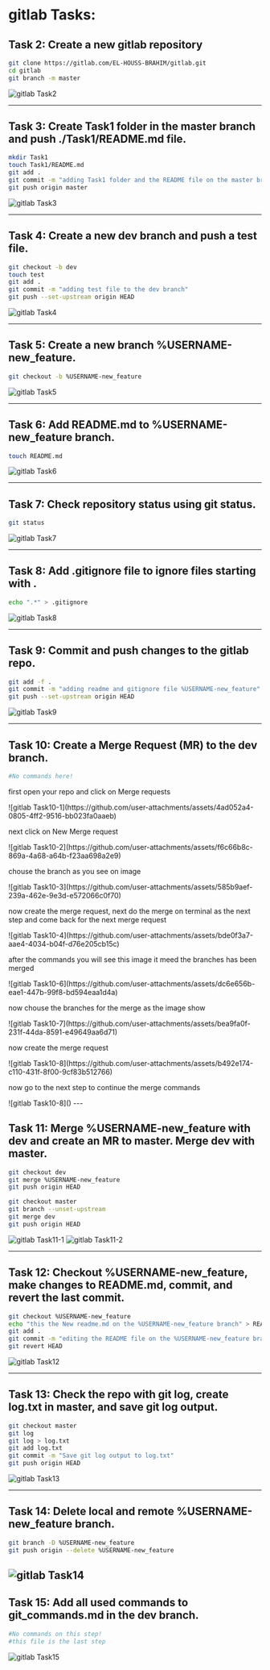 # gitlab Tasks:

## Task 2: Create a new gitlab repository
```bash
git clone https://gitlab.com/EL-HOUSS-BRAHIM/gitlab.git
cd gitlab
git branch -m master
```
![gitlab Task2](https://github.com/user-attachments/assets/916e655f-af4c-418b-a413-ca38c9508aad)

---

## Task 3: Create Task1 folder in the master branch and push ./Task1/README.md file.
```bash
mkdir Task1
touch Task1/README.md
git add .
git commit -m "adding Task1 folder and the README file on the master branch"
git push origin master
```
![gitlab Task3](https://github.com/user-attachments/assets/863cf2fc-50b1-4c05-9124-c6e03e5a93fa)

---

## Task 4: Create a new dev branch and push a test file.
```bash
git checkout -b dev
touch test
git add .
git commit -m "adding test file to the dev branch"
git push --set-upstream origin HEAD
```
![gitlab Task4](https://github.com/user-attachments/assets/557aa75d-95cd-4124-ad43-c749df78aba4)

---

## Task 5: Create a new branch %USERNAME-new_feature.
```bash
git checkout -b %USERNAME-new_feature
```
![gitlab Task5](https://github.com/user-attachments/assets/34fac80e-93cc-4d40-a8e2-dede1e51c50b)

---

## Task 6: Add README.md to %USERNAME-new_feature branch.
```bash
touch README.md
```
![gitlab Task6](https://github.com/user-attachments/assets/09252a0c-0227-4d88-b4be-d4b07529914b)

---

## Task 7: Check repository status using git status.
```bash
git status
```
![gitlab Task7](https://github.com/user-attachments/assets/880bb521-f565-4a91-8dad-9379362b8a6f)

---

## Task 8: Add .gitignore file to ignore files starting with .
```bash
echo ".*" > .gitignore
```
![gitlab Task8](https://github.com/user-attachments/assets/0fa8b31a-f49d-4c0c-a203-5d1d686737d8)

---

## Task 9: Commit and push changes to the gitlab repo.
```bash
git add -f .
git commit -m "adding readme and gitignore file %USERNAME-new_feature"
git push --set-upstream origin HEAD
```
![gitlab Task9](https://github.com/user-attachments/assets/9c935914-7d97-492f-9180-680d0a6b8ae1)

---

## Task 10: Create a Merge Request (MR) to the dev branch.
```bash
#No commands here!
```
<p>first open your repo and click on Merge requests</p>
![gitlab Task10-1](https://github.com/user-attachments/assets/4ad052a4-0805-4ff2-9516-bb023fa0aaeb)
<p>next click on New Merge request </p>
![gitlab Task10-2](https://github.com/user-attachments/assets/f6c66b8c-869a-4a68-a64b-f23aa698a2e9)
<p>chouse the branch as you see on image </p>
![gitlab Task10-3](https://github.com/user-attachments/assets/585b9aef-239a-462e-9e3d-e572066c0f70)
<p>now create the merge request, next do the merge on terminal as the next step and come back for the next merge request</p>
![gitlab Task10-4](https://github.com/user-attachments/assets/bde0f3a7-aae4-4034-b04f-d76e205cb15c)
<p>after the commands you will see this image it meed the branches has been merged</p>
![gitlab Task10-6](https://github.com/user-attachments/assets/dc6e656b-eae1-447b-99f8-bd594eaa1d4a)
<p>now chouse the branches for the merge as the image show</p>
![gitlab Task10-7](https://github.com/user-attachments/assets/bea9fa0f-231f-44da-8591-e49649aa6d71)
<p>now create the merge request</p>
![gitlab Task10-8](https://github.com/user-attachments/assets/b492e174-c110-431f-8f00-9cf83b512766)
<p>now go to the next step to continue the merge commands </p>
![gitlab Task10-8]()
---

## Task 11: Merge %USERNAME-new_feature with dev and create an MR to master. Merge dev with master.
```bash
git checkout dev
git merge %USERNAME-new_feature
git push origin HEAD

git checkout master
git branch --unset-upstream
git merge dev
git push origin HEAD
```
![gitlab Task11-1](https://github.com/user-attachments/assets/f55640f7-61ed-46da-b491-f557e0ad5934)
![gitlab Task11-2](https://github.com/user-attachments/assets/a93ae0bb-37d3-4db3-b960-339fddc3a248)


---

## Task 12: Checkout %USERNAME-new_feature, make changes to README.md, commit, and revert the last commit.
```bash
git checkout %USERNAME-new_feature
echo "this the New readme.md on the %USERNAME-new_feature branch" > README.md
git add .
git commit -m "editing the README file on the %USERNAME-new_feature branch"
git revert HEAD
```
![gitlab Task12](https://github.com/user-attachments/assets/6b86ca3b-d48f-4ae1-8b78-de6a7dcfa484)

---

## Task 13: Check the repo with git log, create log.txt in master, and save git log output.
```bash
git checkout master
git log
git log > log.txt
git add log.txt
git commit -m "Save git log output to log.txt"
git push origin HEAD
```
![gitlab Task13](https://github.com/user-attachments/assets/94b9b2d7-d558-4038-b800-f19bcf710d19)


---

## Task 14: Delete local and remote %USERNAME-new_feature branch.
```bash
git branch -D %USERNAME-new_feature
git push origin --delete %USERNAME-new_feature
```
![gitlab Task14](https://github.com/user-attachments/assets/c8e99615-aa66-47a8-976d-bb83ffa4dd5f)
---

## Task 15: Add all used commands to git_commands.md in the dev branch.
```bash
#No commands on this step!
#this file is the last step
```
![gitlab Task15](https://gitlab.com/EL-HOUSS-BRAHIM/git/-/raw/master/images/gitlab20.png)


